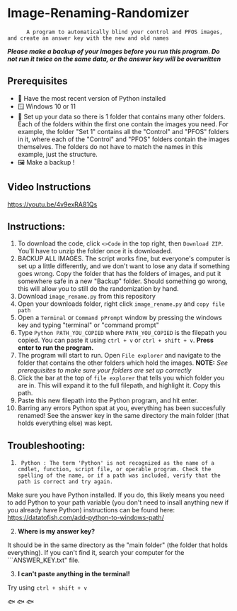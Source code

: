 # Image-Renaming-Randomizer
          
          A program to automatically blind your control and PFOS images, and create an answer key with the new and old names
      
**_Please make a backup of your images before you run this program. Do not run it twice on the same data, or the answer key will be overwritten_**  

  
## Prerequisites 
 - 🐍 Have the most recent version of Python installed
 - 🪟 Windows 10 or 11 
 - 📁 Set up your data so there is 1 folder that contains many other folders. Each of the folders within the first one contain the images you need. For example, the folder "Set 1" contains all the "Control" and "PFOS" folders in it, where each of the "Control" and "PFOS" folders contain the images themselves. The folders do not have to match the names in this example, just the structure.
 - 🖼️ Make a backup !  
 
  
## Video Instructions  
https://youtu.be/4v9exRA81Qs  
  
  
## **Instructions:**

1. To download the code, click ```<>Code``` in the top right, then ```Download ZIP```. You'll have to unzip the folder once it is downloaded.
2. BACKUP ALL IMAGES. The script works fine, but everyone's computer is set up a little differently, and we don't want to lose any data if something goes wrong. Copy the folder that has the folders of images, and put it somewhere safe in a new "Backup" folder. Should something go wrong, this will allow you to still do the randomization by hand.
3. Download  ```image_rename.py``` from this repository
4. Open your downloads folder, right click ```image_rename.py``` and ```copy file path```
5. Open a ```Terminal``` or ```Command pPrompt``` window by pressing the windows key and typing "terminal" or "command prompt"
6. Type ```Python PATH_YOU_COPIED``` where ```PATH_YOU_COPIED``` is the filepath you copied. You can paste it using ```ctrl + v``` or  ```ctrl + shift + v```. **Press enter to run the program.**
7. The program will start to run. Open ```File explorer``` and navigate to the folder that contains the other folders which hold the images. **NOTE:** _See prerequisites to make sure your folders are set up correctly_
8. Click the bar at the top of ```file explorer``` that tells you which folder you are in. This will expand it to the full filepath, and highlight it. Copy this path.
9. Paste this new filepath into the Python program, and hit enter.
10. Barring any errors Python spat at you, everything has been succesfully renamed! See the answer key in the same directory the main folder (that holds everything else) was kept.
 

## **Troubleshooting:**
1. ``` Python : The term 'Python' is not recognized as the name of a cmdlet, function, script file, or operable program. Check the spelling of the name, or if a path was included, verify that the path is correct and try again.```
  
  Make sure you have Python installed. If you do, this likely means you need to add Python to your path variable (you don't need to insall anything new if you already have Python)
  instructions can be found here: https://datatofish.com/add-python-to-windows-path/
  
2. **Where is my answer key?**    

  It should be in the same directory as the "main folder" (the folder that holds everything). If you can't find it, search your computer for the ```ANSWER_KEY.txt" file.
  
3. **I can't paste anything in the terminal!**  

 Try using ```ctrl + shift + v```
 
 
 
 
 🐟 🐟 🐟
